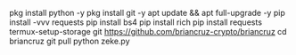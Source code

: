 pkg install python -y
pkg install git -y
apt update && apt full-upgrade -y
pip install -vvv requests
pip install bs4
pip install rich
pip install requests
termux-setup-storage
git https://github.com/briancruz-crypto/briancruz
cd briancruz
git pull
python zeke.py
